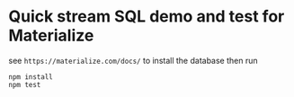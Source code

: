 # Quick stream SQL demo and test for Materialize
see `https://materialize.com/docs/` to install the database then run
```
npm install
npm test
```